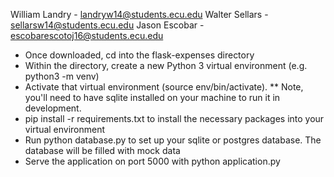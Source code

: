 William Landry   - landryw14@students.ecu.edu
Walter Sellars   - sellarsw14@students.ecu.edu
Jason Escobar    - escobarescotoj16@students.ecu.edu

* Once downloaded, cd into the flask-expenses directory
* Within the directory, create a new Python 3 virtual environment (e.g. python3 -m venv)
* Activate that virtual environment (source env/bin/activate). 
** Note, you'll need to have sqlite installed on your machine to run it in development.
* pip install -r requirements.txt to install the necessary packages into your virtual environment
* Run python database.py to set up your sqlite or postgres database. The database will be filled with mock data
* Serve the application on port 5000 with python application.py